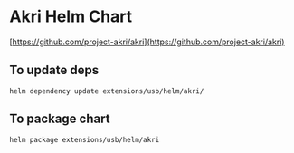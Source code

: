 <!---
  SPDX-FileCopyrightText: (C) 2025 Intel Corporation
  SPDX-License-Identifier: Apache-2.0
-->
# Akri Helm Chart

[https://github.com/project-akri/akri](https://github.com/project-akri/akri)

## To update deps

`helm dependency update extensions/usb/helm/akri/`

## To package chart

`helm package extensions/usb/helm/akri`
